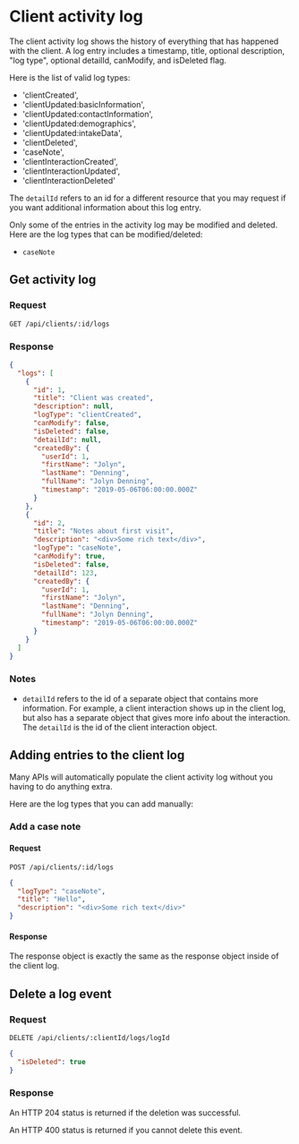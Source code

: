 # Client activity log

The client activity log shows the history of everything that has happened with the client.
A log entry includes a timestamp, title, optional description, "log type", optional
detailId, canModify, and isDeleted flag.

Here is the list of valid log types:

- 'clientCreated',
- 'clientUpdated:basicInformation',
- 'clientUpdated:contactInformation',
- 'clientUpdated:demographics',
- 'clientUpdated:intakeData',
- 'clientDeleted',
- 'caseNote',
- 'clientInteractionCreated',
- 'clientInteractionUpdated',
- 'clientInteractionDeleted'

The `detailId` refers to an id for a different resource that you may request if you
want additional information about this log entry.

Only some of the entries in the activity log may be modified and deleted. Here are
the log types that can be modified/deleted:

- `caseNote`

## Get activity log

### Request

```http
GET /api/clients/:id/logs
```

### Response

```json
{
  "logs": [
    {
      "id": 1,
      "title": "Client was created",
      "description": null,
      "logType": "clientCreated",
      "canModify": false,
      "isDeleted": false,
      "detailId": null,
      "createdBy": {
        "userId": 1,
        "firstName": "Jolyn",
        "lastName": "Denning",
        "fullName": "Jolyn Denning",
        "timestamp": "2019-05-06T06:00:00.000Z"
      }
    },
    {
      "id": 2,
      "title": "Notes about first visit",
      "description": "<div>Some rich text</div>",
      "logType": "caseNote",
      "canModify": true,
      "isDeleted": false,
      "detailId": 123,
      "createdBy": {
        "userId": 1,
        "firstName": "Jolyn",
        "lastName": "Denning",
        "fullName": "Jolyn Denning",
        "timestamp": "2019-05-06T06:00:00.000Z"
      }
    }
  ]
}
```

### Notes

- `detailId` refers to the id of a separate object that contains more information. For example,
  a client interaction shows up in the client log, but also has a separate object that gives more
  info about the interaction. The `detailId` is the id of the client interaction object.

## Adding entries to the client log

Many APIs will automatically populate the client activity log without you
having to do anything extra.

Here are the log types that you can add manually:

### Add a case note

#### Request

```http
POST /api/clients/:id/logs
```

```json
{
  "logType": "caseNote",
  "title": "Hello",
  "description": "<div>Some rich text</div>"
}
```

#### Response

The response object is exactly the same as the response object inside of the client log.

## Delete a log event

### Request

```http
DELETE /api/clients/:clientId/logs/logId
```

```json
{
  "isDeleted": true
}
```

### Response

An HTTP 204 status is returned if the deletion was successful.

An HTTP 400 status is returned if you cannot delete this event.
